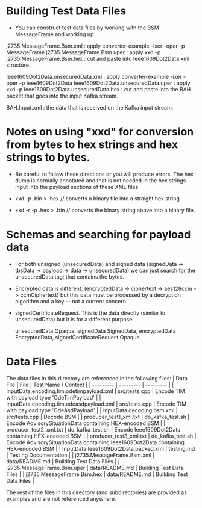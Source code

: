 # Building Test Data Files

- You can construct test data files by working with the BSM MessageFrame and working up.

j2735.MessageFrame.Bsm.xml : apply converter-example -ixer -oper -p MessageFrame
j2735.MessageFrame.Bsm.uper : apply xxd -p
j2735.MessageFrame.Bsm.hex : cut and paste into Ieee1609Dot2Data xml structure.

Ieee1609Dot2Data.unsecuredData.xml : apply converter-example -ixer -oper -p Ieee1609Dot2Data
Ieee1609Dot2Data.unsecuredData.uper : apply xxd -p
Ieee1609Dot2Data.unsecuredData.hex : cut and paste into the BAH packet that goes into the input Kafka stream.

BAH.Input.xml : the data that is received on the Kafka input stream.

# Notes on using "xxd" for conversion from bytes to hex strings and hex strings to bytes.

- Be careful to follow these directions or you will produce errors.  The hex dump is normally annotated and that is not
  needed in the hex strings input into the payload sections of these XML files.

- xxd -p <file>.bin > <file>.hex      // converts a binary file into a straight hex string.
- xxd -r -p <file>.hex > <file>.bin   // converts the binary string above into a binary file.

# Schemas and searching for payload data

- For both unsigned (unsecuredData) and signed data (signedData -> tbsData -> payload -> data -> unsecuredData) we can
  just search for the unsecuredData tag; that contains the bytes.

- Encrypted data is different. (encryptedData -> ciphertext -> aes128ccm -> ccmCiphertext) but this data must be
  processed by a decryption algorithm and a key -- not a current concern.

- signedCertificateRequest. This is the data directly (similar to unsecuredData) but it is for a different purpose.

    unsecuredData            Opaque, 
    signedData               SignedData,
    encryptedData            EncryptedData,
    signedCertificateRequest Opaque,

# Data Files
The data files in this directory are referenced in the following files:
| Data File | File | Test Name / Context |
| --------- | --------- | --------- |
| InputData.encoding.tim.odetimpayload.xml | src/tests.cpp  | Encode TIM with payload type 'OdeTimPayload' |
| InputData.encoding.tim.odeasdpayload.xml | src/tests.cpp  | Encode TIM with payload type 'OdeAsdPayload' |
| InputData.decoding.bsm.xml | src/tests.cpp  | Decode BSM |
| producer_test1_xml.txt | do_kafka_test.sh | Encode AdvisorySituationData containing HEX-encoded BSM |
| producer_test2_xml.txt | do_kafka_test.sh | Encode Ieee1609Dot2Data containing HEX-encoded BSM |
| producer_test3_xml.txt | do_kafka_test.sh | Encode AdvisorySituationData containing Ieee1609Dot2Data containing HEX-encoded BSM |
| InputData.Ieee1609Dot2Data.packed.xml | testing.md | Testing Documentation |
| j2735.MessageFrame.Bsm.xml | data/README.md | Building Test Data Files |
| j2735.MessageFrame.Bsm.uper | data/README.md | Building Test Data Files |
| j2735.MessageFrame.Bsm.hex | data/README.md | Building Test Data Files |

The rest of the files in this directory (and subdirectories) are provided as examples and are not referenced anywhere.